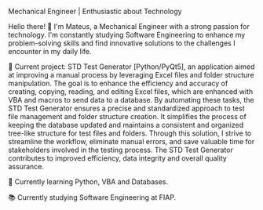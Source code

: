 Mechanical Engineer | Enthusiastic about Technology

Hello there! 👋 I'm Mateus, a Mechanical Engineer with a strong passion for technology. I'm constantly studying Software Engineering to enhance my problem-solving skills and find innovative solutions to the challenges I encounter in my daily life.

🔭 Current project: STD Test Generator [Python/PyQt5], an application aimed at improving a manual process by leveraging Excel files and folder structure manipulation. The goal is to enhance the efficiency and accuracy of creating, copying, reading, and editing Excel files, which are enhanced with VBA and macros to send data to a database. By automating these tasks, the STD Test Generator ensures a precise and standardized approach to test file management and folder structure creation. It simplifies the process of keeping the database updated and maintains a consistent and organized tree-like structure for test files and folders. Through this solution, I strive to streamline the workflow, eliminate manual errors, and save valuable time for stakeholders involved in the testing process. The STD Test Generator contributes to improved efficiency, data integrity and overall quality assurance.

🌱 Currently learning Python, VBA and Databases.

📚 Currently studying Software Engineering at FIAP.
